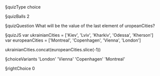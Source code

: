 §quizType
choice

§quizBalls
2

§quizQuestion
What will be the value of the last element of uropeanCities?


§quizJS
var ukrainianCities = ['Kiev', 'Lviv', 'Kharkiv', 'Odessa', 'Kherson']
var europeanCities = ['Montreal', 'Copenhagen', 'Vienna', 'London']

ukrainianCities.concat(europeanCities.slice(-1))


§choiceVariants
'London'
'Vienna'
'Copenhagen'
'Montreal'


§rightChoice
0
